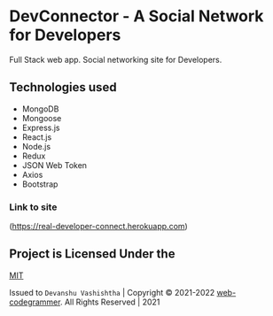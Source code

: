 # DevConnector - A Social Network for Developers

Full Stack web app.
Social networking site for Developers.

## Technologies used

- MongoDB
- Mongoose
- Express.js
- React.js
- Node.js
- Redux
- JSON Web Token
- Axios
- Bootstrap

### Link to site

(https://real-developer-connect.herokuapp.com)

## Project is Licensed Under the

[MIT](https://github.com/web-codegrammer/DevConnector-A-Social-Network-for-Developers/blob/master/LICENSE)

Issued to ```Devanshu Vashishtha``` | Copyright ©️ 2021-2022 [web-codegrammer](https://github.com/web-codegrammer). All Rights Reserved | 2021
